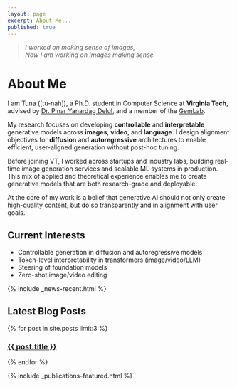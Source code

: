 ```yaml
---
layout: page
excerpt: About Me...
published: true
---
```


> _I worked on making sense of images,\
> Now I am working on images making sense._

# About Me

I am Tuna ([tu-nah]), a Ph.D. student in Computer Science at **Virginia Tech**, advised by [Dr. Pinar Yanardag Delul](https://pinguar.org/), and a member of the [GemLab](https://gemlab-vt.github.io/).

My research focuses on developing **controllable** and **interpretable** generative models across **images**, **video**, and **language**. I design alignment objectives for **diffusion** and **autoregressive** architectures to enable efficient, user-aligned generation without post-hoc tuning.

Before joining VT, I worked across startups and industry labs, building real-time image generation services and scalable ML systems in production. This mix of applied and theoretical experience enables me to create generative models that are both research-grade and deployable.

At the core of my work is a belief that generative AI should not only create high-quality content, but do so transparently and in alignment with user goals.

## Current Interests

- Controllable generation in diffusion and autoregressive models
- Token-level interpretability in transformers (image/video/LLM)
- Steering of foundation models  
- Zero-shot image/video editing  

{% include _news-recent.html %}

## Latest Blog Posts

{% for post in site.posts limit:3 %}
<div class="latest-post">
  <h3><a href="{{ post.url | relative_url }}">{{ post.title }}</a></h3>
</div>
{% endfor %}

{% include _publications-featured.html %}
